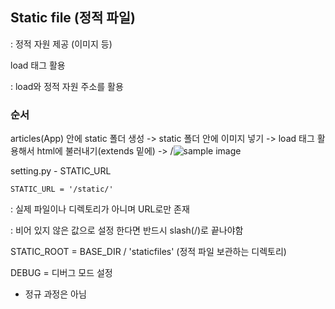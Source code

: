 ## Static file (정적 파일)

: 정적 자원 제공 (이미지 등)



load 태그 활용

: load와 정적 자원 주소를 활용



### 순서

articles(App) 안에 static 폴더 생성 -> static 폴더 안에 이미지 넣기 -> load 태그 활용해서 html에 불러내기(extends 밑에) -> /<img src="{% static 'sample-img.jpg' %}" alt="sample image">



setting.py - STATIC_URL

```django
STATIC_URL = '/static/'
```

: 실제 파일이나 디렉토리가 아니며 URL로만 존재

: 비어 있지 않은 값으로 설정 한다면 반드시 slash(/)로 끝나야함



STATIC_ROOT = BASE_DIR / 'staticfiles' (정적 파일 보관하는 디렉토리)



DEBUG = 디버그 모드 설정

- 정규 과정은 아님